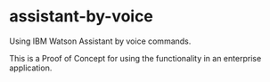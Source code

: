 # assistant-by-voice

Using IBM Watson Assistant by voice commands.

This is a Proof of Concept for using the functionality in an enterprise application.
